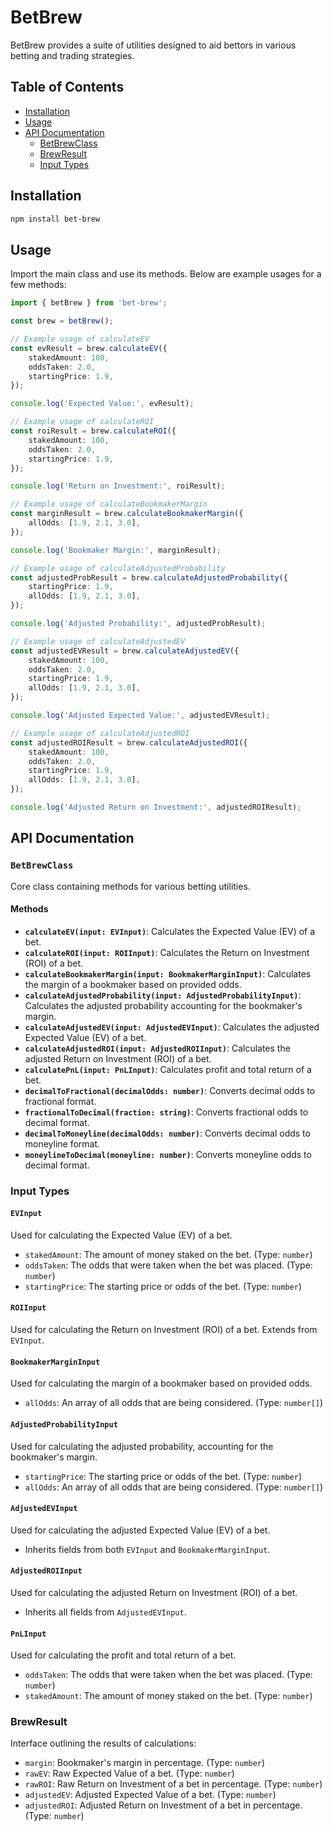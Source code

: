 # BetBrew

BetBrew provides a suite of utilities designed to aid bettors in various betting and trading strategies.

## Table of Contents

-   [Installation](#installation)
-   [Usage](#usage)
-   [API Documentation](#api-documentation)
    -   [BetBrewClass](#betbrewclass)
    -   [BrewResult](#brewresult)
    -   [Input Types](#input-types)

## Installation

```bash
npm install bet-brew
```

## Usage

Import the main class and use its methods. Below are example usages for a few methods:

```typescript
import { betBrew } from 'bet-brew';

const brew = betBrew();

// Example usage of calculateEV
const evResult = brew.calculateEV({
    stakedAmount: 100,
    oddsTaken: 2.0,
    startingPrice: 1.9,
});

console.log('Expected Value:', evResult);

// Example usage of calculateROI
const roiResult = brew.calculateROI({
    stakedAmount: 100,
    oddsTaken: 2.0,
    startingPrice: 1.9,
});

console.log('Return on Investment:', roiResult);

// Example usage of calculateBookmakerMargin
const marginResult = brew.calculateBookmakerMargin({
    allOdds: [1.9, 2.1, 3.0],
});

console.log('Bookmaker Margin:', marginResult);

// Example usage of calculateAdjustedProbability
const adjustedProbResult = brew.calculateAdjustedProbability({
    startingPrice: 1.9,
    allOdds: [1.9, 2.1, 3.0],
});

console.log('Adjusted Probability:', adjustedProbResult);

// Example usage of calculateAdjustedEV
const adjustedEVResult = brew.calculateAdjustedEV({
    stakedAmount: 100,
    oddsTaken: 2.0,
    startingPrice: 1.9,
    allOdds: [1.9, 2.1, 3.0],
});

console.log('Adjusted Expected Value:', adjustedEVResult);

// Example usage of calculateAdjustedROI
const adjustedROIResult = brew.calculateAdjustedROI({
    stakedAmount: 100,
    oddsTaken: 2.0,
    startingPrice: 1.9,
    allOdds: [1.9, 2.1, 3.0],
});

console.log('Adjusted Return on Investment:', adjustedROIResult);
```

## API Documentation

### `BetBrewClass`

Core class containing methods for various betting utilities.

#### Methods

-   **`calculateEV(input: EVInput)`**: Calculates the Expected Value (EV) of a bet.
-   **`calculateROI(input: ROIInput)`**: Calculates the Return on Investment (ROI) of a bet.
-   **`calculateBookmakerMargin(input: BookmakerMarginInput)`**: Calculates the margin of a bookmaker based on provided odds.
-   **`calculateAdjustedProbability(input: AdjustedProbabilityInput)`**: Calculates the adjusted probability accounting for the bookmaker's margin.
-   **`calculateAdjustedEV(input: AdjustedEVInput)`**: Calculates the adjusted Expected Value (EV) of a bet.
-   **`calculateAdjustedROI(input: AdjustedROIInput)`**: Calculates the adjusted Return on Investment (ROI) of a bet.
-   **`calculatePnL(input: PnLInput)`**: Calculates profit and total return of a bet.
-   **`decimalToFractional(decimalOdds: number)`**: Converts decimal odds to fractional format.
-   **`fractionalToDecimal(fraction: string)`**: Converts fractional odds to decimal format.
-   **`decimalToMoneyline(decimalOdds: number)`**: Converts decimal odds to moneyline format.
-   **`moneylineToDecimal(moneyline: number)`**: Converts moneyline odds to decimal format.


### Input Types

#### `EVInput`

Used for calculating the Expected Value (EV) of a bet.

-   `stakedAmount`: The amount of money staked on the bet. (Type: `number`)
-   `oddsTaken`: The odds that were taken when the bet was placed. (Type: `number`)
-   `startingPrice`: The starting price or odds of the bet. (Type: `number`)

#### `ROIInput`

Used for calculating the Return on Investment (ROI) of a bet. Extends from `EVInput`.

#### `BookmakerMarginInput`

Used for calculating the margin of a bookmaker based on provided odds.

-   `allOdds`: An array of all odds that are being considered. (Type: `number[]`)

#### `AdjustedProbabilityInput`

Used for calculating the adjusted probability, accounting for the bookmaker's margin.

-   `startingPrice`: The starting price or odds of the bet. (Type: `number`)
-   `allOdds`: An array of all odds that are being considered. (Type: `number[]`)

#### `AdjustedEVInput`

Used for calculating the adjusted Expected Value (EV) of a bet.

-   Inherits fields from both `EVInput` and `BookmakerMarginInput`.

#### `AdjustedROIInput`

Used for calculating the adjusted Return on Investment (ROI) of a bet.

-   Inherits all fields from `AdjustedEVInput`.

#### `PnLInput`

Used for calculating the profit and total return of a bet.

-   `oddsTaken`: The odds that were taken when the bet was placed. (Type: `number`)
-   `stakedAmount`: The amount of money staked on the bet. (Type: `number`)

### BrewResult

Interface outlining the results of calculations:

-   `margin`: Bookmaker's margin in percentage. (Type: `number`)
-   `rawEV`: Raw Expected Value of a bet. (Type: `number`)
-   `rawROI`: Raw Return on Investment of a bet in percentage. (Type: `number`)
-   `adjustedEV`: Adjusted Expected Value of a bet. (Type: `number`)
-   `adjustedROI`: Adjusted Return on Investment of a bet in percentage. (Type: `number`)
